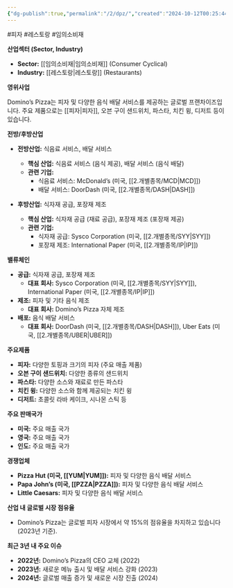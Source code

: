 ```yaml
---
{"dg-publish":true,"permalink":"/2/dpz/","created":"2024-10-12T00:25:44.602+09:00","updated":"2025-07-29T21:37:04.591+09:00"}
---
```


#피자 #레스토랑 #임의소비재 



**산업섹터 (Sector, Industry)**

- **Sector:** [[임의소비재\|임의소비재]] (Consumer Cyclical)
- **Industry:** [[레스토랑\|레스토랑]] (Restaurants)

**영위사업** 

Domino’s Pizza는 피자 및 다양한 음식 배달 서비스를 제공하는 글로벌 프랜차이즈입니다. 주요 제품으로는 [[피자\|피자]], 오븐 구이 샌드위치, 파스타, 치킨 윙, 디저트 등이 있습니다.

**전방/후방산업**

- **전방산업:** 식음료 서비스, 배달 서비스
    - **핵심 산업:** 식음료 서비스 (음식 제공), 배달 서비스 (음식 배달)
    - **관련 기업:**
        - 식음료 서비스: McDonald’s (미국, [[2.개별종목/MCD\|MCD]])
        - 배달 서비스: DoorDash (미국, [[2.개별종목/DASH\|DASH]])
          
- **후방산업:** 식자재 공급, 포장재 제조
    - **핵심 산업:** 식자재 공급 (재료 공급), 포장재 제조 (포장재 제공)
    - **관련 기업:**
        - 식자재 공급: Sysco Corporation (미국, [[2.개별종목/SYY\|SYY]])
        - 포장재 제조: International Paper (미국, [[2.개별종목/IP\|IP]])

**밸류체인**

- **공급:** 식자재 공급, 포장재 제조
    - **대표 회사:** Sysco Corporation (미국, [[2.개별종목/SYY\|SYY]]), International Paper (미국, [[2.개별종목/IP\|IP]])
- **제조:** 피자 및 기타 음식 제조
    - **대표 회사:** Domino’s Pizza 자체 제조
- **배포:** 음식 배달 서비스
    - **대표 회사:** DoorDash (미국, [[2.개별종목/DASH\|DASH]]), Uber Eats (미국, [[2.개별종목/UBER\|UBER]])

**주요제품**

- **피자:** 다양한 토핑과 크기의 피자 (주요 매출 제품)
- **오븐 구이 샌드위치:** 다양한 종류의 샌드위치
- **파스타:** 다양한 소스와 재료로 만든 파스타
- **치킨 윙:** 다양한 소스와 함께 제공되는 치킨 윙
- **디저트:** 초콜릿 라바 케이크, 시나몬 스틱 등

**주요 판매국가**

- **미국:** 주요 매출 국가
- **영국:** 주요 매출 국가
- **인도:** 주요 매출 국가

**경쟁업체**

- **Pizza Hut (미국, [[YUM\|YUM]]):** 피자 및 다양한 음식 배달 서비스
- **Papa John’s (미국, [[PZZA\|PZZA]]):** 피자 및 다양한 음식 배달 서비스
- **Little Caesars:** 피자 및 다양한 음식 배달 서비스

**산업 내 글로벌 시장 점유율**

- Domino’s Pizza는 글로벌 피자 시장에서 약 15%의 점유율을 차지하고 있습니다 (2023년 기준).

**최근 3년 내 주요 이슈**

- **2022년:** Domino’s Pizza의 CEO 교체 (2022)
- **2023년:** 새로운 메뉴 출시 및 배달 서비스 강화 (2023)
- **2024년:** 글로벌 매출 증가 및 새로운 시장 진출 (2024)